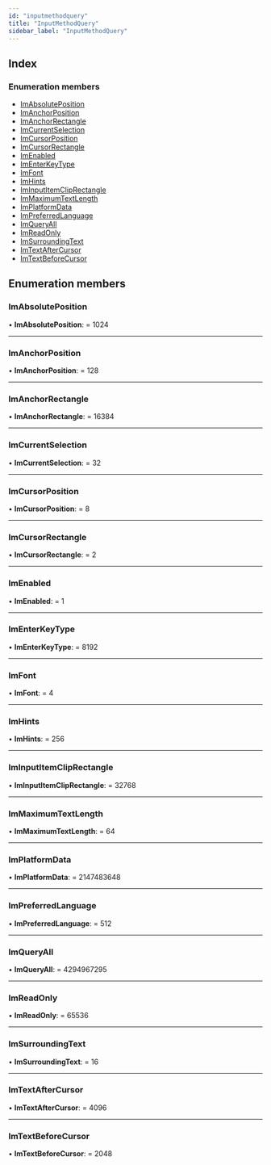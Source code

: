 ```yaml
---
id: "inputmethodquery"
title: "InputMethodQuery"
sidebar_label: "InputMethodQuery"
---
```


## Index

### Enumeration members

* [ImAbsolutePosition](inputmethodquery.md#imabsoluteposition)
* [ImAnchorPosition](inputmethodquery.md#imanchorposition)
* [ImAnchorRectangle](inputmethodquery.md#imanchorrectangle)
* [ImCurrentSelection](inputmethodquery.md#imcurrentselection)
* [ImCursorPosition](inputmethodquery.md#imcursorposition)
* [ImCursorRectangle](inputmethodquery.md#imcursorrectangle)
* [ImEnabled](inputmethodquery.md#imenabled)
* [ImEnterKeyType](inputmethodquery.md#imenterkeytype)
* [ImFont](inputmethodquery.md#imfont)
* [ImHints](inputmethodquery.md#imhints)
* [ImInputItemClipRectangle](inputmethodquery.md#iminputitemcliprectangle)
* [ImMaximumTextLength](inputmethodquery.md#immaximumtextlength)
* [ImPlatformData](inputmethodquery.md#implatformdata)
* [ImPreferredLanguage](inputmethodquery.md#impreferredlanguage)
* [ImQueryAll](inputmethodquery.md#imqueryall)
* [ImReadOnly](inputmethodquery.md#imreadonly)
* [ImSurroundingText](inputmethodquery.md#imsurroundingtext)
* [ImTextAfterCursor](inputmethodquery.md#imtextaftercursor)
* [ImTextBeforeCursor](inputmethodquery.md#imtextbeforecursor)

## Enumeration members

###  ImAbsolutePosition

• **ImAbsolutePosition**: = 1024

___

###  ImAnchorPosition

• **ImAnchorPosition**: = 128

___

###  ImAnchorRectangle

• **ImAnchorRectangle**: = 16384

___

###  ImCurrentSelection

• **ImCurrentSelection**: = 32

___

###  ImCursorPosition

• **ImCursorPosition**: = 8

___

###  ImCursorRectangle

• **ImCursorRectangle**: = 2

___

###  ImEnabled

• **ImEnabled**: = 1

___

###  ImEnterKeyType

• **ImEnterKeyType**: = 8192

___

###  ImFont

• **ImFont**: = 4

___

###  ImHints

• **ImHints**: = 256

___

###  ImInputItemClipRectangle

• **ImInputItemClipRectangle**: = 32768

___

###  ImMaximumTextLength

• **ImMaximumTextLength**: = 64

___

###  ImPlatformData

• **ImPlatformData**: = 2147483648

___

###  ImPreferredLanguage

• **ImPreferredLanguage**: = 512

___

###  ImQueryAll

• **ImQueryAll**: = 4294967295

___

###  ImReadOnly

• **ImReadOnly**: = 65536

___

###  ImSurroundingText

• **ImSurroundingText**: = 16

___

###  ImTextAfterCursor

• **ImTextAfterCursor**: = 4096

___

###  ImTextBeforeCursor

• **ImTextBeforeCursor**: = 2048
